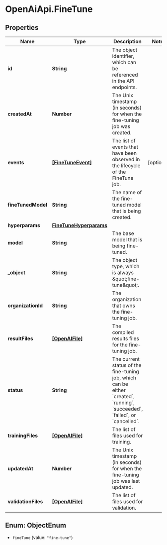 # OpenAiApi.FineTune

## Properties
Name | Type | Description | Notes
------------ | ------------- | ------------- | -------------
**id** | **String** | The object identifier, which can be referenced in the API endpoints. | 
**createdAt** | **Number** | The Unix timestamp (in seconds) for when the fine-tuning job was created. | 
**events** | [**[FineTuneEvent]**](FineTuneEvent.md) | The list of events that have been observed in the lifecycle of the FineTune job. | [optional] 
**fineTunedModel** | **String** | The name of the fine-tuned model that is being created. | 
**hyperparams** | [**FineTuneHyperparams**](FineTuneHyperparams.md) |  | 
**model** | **String** | The base model that is being fine-tuned. | 
**_object** | **String** | The object type, which is always \&quot;fine-tune\&quot;. | 
**organizationId** | **String** | The organization that owns the fine-tuning job. | 
**resultFiles** | [**[OpenAIFile]**](OpenAIFile.md) | The compiled results files for the fine-tuning job. | 
**status** | **String** | The current status of the fine-tuning job, which can be either &#x60;created&#x60;, &#x60;running&#x60;, &#x60;succeeded&#x60;, &#x60;failed&#x60;, or &#x60;cancelled&#x60;. | 
**trainingFiles** | [**[OpenAIFile]**](OpenAIFile.md) | The list of files used for training. | 
**updatedAt** | **Number** | The Unix timestamp (in seconds) for when the fine-tuning job was last updated. | 
**validationFiles** | [**[OpenAIFile]**](OpenAIFile.md) | The list of files used for validation. | 

<a name="ObjectEnum"></a>
## Enum: ObjectEnum

* `fineTune` (value: `"fine-tune"`)

